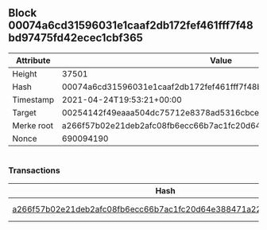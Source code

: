## Block 00074a6cd31596031e1caaf2db172fef461fff7f48bd97475fd42ecec1cbf365

Attribute | Value
--- | ---
Height | 37501
Hash | 00074a6cd31596031e1caaf2db172fef461fff7f48bd97475fd42ecec1cbf365
Timestamp | 2021-04-24T19:53:21+00:00
Target | 00254142f49eaaa504dc75712e8378ad5316cbcead634704b3734b6271167cc4
Merke root | a266f57b02e21deb2afc08fb6ecc66b7ac1fc20d64e388471a22b94f91aaed62
Nonce | 690094190

```

```

### Transactions

Hash | Amount
--- | ---
[a266f57b02e21deb2afc08fb6ecc66b7ac1fc20d64e388471a22b94f91aaed62](a266f57b02e21deb2afc08fb6ecc66b7ac1fc20d64e388471a22b94f91aaed62.md) | 10.00000000 SKEPTI 
